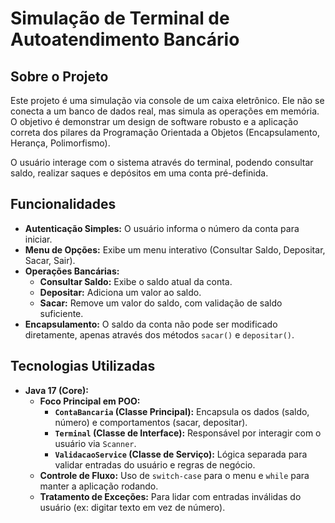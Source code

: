 # Simulação de Terminal de Autoatendimento Bancário

## Sobre o Projeto

Este projeto é uma simulação via console de um caixa eletrônico. Ele não se conecta a um banco de dados real, mas simula as operações em memória. O objetivo é demonstrar um design de software robusto e a aplicação correta dos pilares da Programação Orientada a Objetos (Encapsulamento, Herança, Polimorfismo).

O usuário interage com o sistema através do terminal, podendo consultar saldo, realizar saques e depósitos em uma conta pré-definida.

## Funcionalidades

* **Autenticação Simples:** O usuário informa o número da conta para iniciar.
* **Menu de Opções:** Exibe um menu interativo (Consultar Saldo, Depositar, Sacar, Sair).
* **Operações Bancárias:**
    * **Consultar Saldo:** Exibe o saldo atual da conta.
    * **Depositar:** Adiciona um valor ao saldo.
    * **Sacar:** Remove um valor do saldo, com validação de saldo suficiente.
* **Encapsulamento:** O saldo da conta não pode ser modificado diretamente, apenas através dos métodos `sacar()` e `depositar()`.

## Tecnologias Utilizadas

* **Java 17 (Core):**
    * **Foco Principal em POO:**
        * **`ContaBancaria` (Classe Principal):** Encapsula os dados (saldo, número) e comportamentos (sacar, depositar).
        * **`Terminal` (Classe de Interface):** Responsável por interagir com o usuário via `Scanner`.
        * **`ValidacaoService` (Classe de Serviço):** Lógica separada para validar entradas do usuário e regras de negócio.
    * **Controle de Fluxo:** Uso de `switch-case` para o menu e `while` para manter a aplicação rodando.
    * **Tratamento de Exceções:** Para lidar com entradas inválidas do usuário (ex: digitar texto em vez de número).
